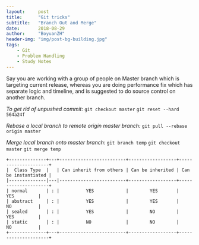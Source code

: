 ```yaml
---
layout:     post
title:      "Git tricks"
subtitle:   "Branch Out and Merge"
date:       2018-08-29
author:     "BoyuanZH"
header-img: "img/post-bg-building.jpg"
tags:
    - Git
    - Problem Handling
    - Study Notes
---
```


Say  you are working with a group of people on Master branch which is targeting current release, whereas you are doing performance fix which has separate logic and timeline, and is suggested to do source control on another branch.

*To get rid of unpushed commit:*
`git checkout master`
`git reset --hard 564a24f`

*Rebase a local branch to remote origin master branch:*
`git pull --rebase origin master`

*Merge local branch onto  master branch:*
`git branch temp`
`git checkout master`
`git merge temp`

```
+--------------+---+-------------------------+------------------+---------------------+
|  Class Type  |   | Can inherit from others | Can be inherited | Can be instantiated | 
|--------------|---|-------------------------+------------------+---------------------+
| normal       | : |          YES            |        YES       |         YES         |
| abstract     | : |          YES            |        YES       |         NO          |
| sealed       | : |          YES            |        NO        |         YES         |
| static       | : |          NO             |        NO        |         NO          |
+--------------+---+-------------------------+------------------+---------------------+
```

